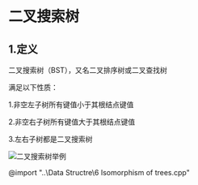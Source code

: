 # 二叉搜索树
## 1.定义
二叉搜索树（BST），又名二叉排序树或二叉查找树

满足以下性质：

1.非空左子树所有键值小于其根结点键值

2.非空右子树所有键值大于其根结点键值

3.左右子树都是二叉搜索树

![二叉搜索树举例](https://img-blog.csdnimg.cn/20181101090543537.jpg)


@import "..\Data Structre\6 Isomorphism of trees.cpp"

